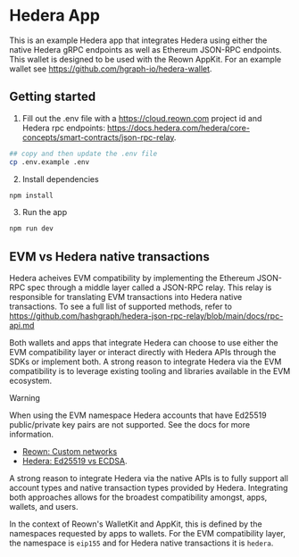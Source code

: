 # Hedera App

This is an example Hedera app that integrates Hedera using either the native Hedera gRPC
endpoints as well as Ethereum JSON-RPC endpoints. This wallet is designed to be used with the
Reown AppKit. For an example wallet see <https://github.com/hgraph-io/hedera-wallet>.

## Getting started

1. Fill out the .env file with a <https://cloud.reown.com> project id and Hedera rpc endpoints:
   <https://docs.hedera.com/hedera/core-concepts/smart-contracts/json-rpc-relay>.

```sh
## copy and then update the .env file
cp .env.example .env
```

2. Install dependencies

```sh
npm install
```

3. Run the app

```sh
npm run dev
```

## EVM vs Hedera native transactions

Hedera acheives EVM compatibility by implementing the Ethereum JSON-RPC spec through a middle
layer called a JSON-RPC relay. This relay is responsible for translating EVM transactions into
Hedera native transactions. To see a full list of supported methods, refer to
<https://github.com/hashgraph/hedera-json-rpc-relay/blob/main/docs/rpc-api.md>

Both wallets and apps that integrate Hedera can choose to use either the EVM compatibility layer
or interact directly with Hedera APIs through the SDKs or implement both. A strong reason to
integrate Hedera via the EVM compatibility is to leverage existing tooling and libraries
available in the EVM ecosystem.

> [!WARNING]
>
> When using the EVM namespace Hedera accounts that have Ed25519 public/private key pairs are
> not supported. See the docs for more information.
> - [Reown: Custom networks](https://docs.reown.com/appkit/react/core/custom-networks#1-adding-your-chain-to-viem%E2%80%99s-directory-recommended)
> - [Hedera: Ed25519 vs ECDSA](https://docs.hedera.com/hedera/core-concepts/keys-and-signatures#choosing-between-ecdsa-and-ed25519-keys).

A strong reason to integrate Hedera via the native APIs is to fully support all account types
and native transaction types provided by Hedera. Integrating both approaches allows for the
broadest compatibility amongst, apps, wallets, and users.

In the context of Reown's WalletKit and AppKit, this is defined by the namespaces requested by
apps to wallets. For the EVM compatibility layer, the namespace is `eip155` and for Hedera
native transactions it is `hedera`.
